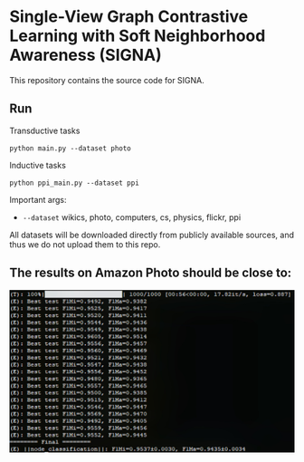 # Single-View Graph Contrastive Learning with Soft Neighborhood Awareness (SIGNA)

This repository contains the source code for SIGNA. 

## Run

Transductive tasks
```shell
python main.py --dataset photo 
```

Inductive tasks
```shell
python ppi_main.py --dataset ppi
```

Important args:
* `--dataset` wikics, photo, computers, cs, physics, flickr, ppi

All datasets will be downloaded directly from publicly available sources, and thus we do not upload them to this repo.

## The results on Amazon Photo should be close to:

![example_photo.jpg](https://github.com/sunisfighting/NETON/blob/main/example_photo.jpg)
<!-- <img width="600" src="https://github.com/sunisfighting/NETON/blob/main/example_photo.jpg"/>  -->

